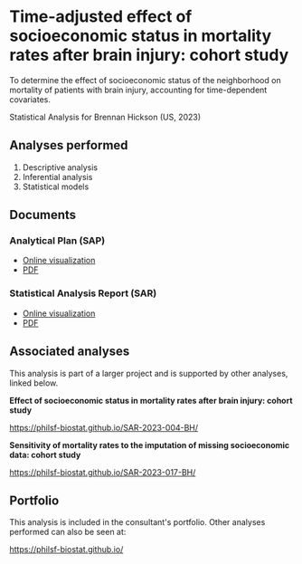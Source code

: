 # Time-adjusted effect of socioeconomic status in mortality rates after brain injury: cohort study

To determine the effect of socioeconomic status of the neighborhood on mortality of patients with brain injury, accounting for time-dependent covariates.

Statistical Analysis for Brennan Hickson (US, 2023)
<!-- Technical Report for Brennan Hickson (US, 2023) -->

## Analyses performed

1. Descriptive analysis
1. Inferential analysis
1. Statistical models

## Documents

### Analytical Plan (SAP)

<!-- - [Online visualization][sapviz-v02] -->
<!-- - [PDF][sappdf-v02] -->

- [Online visualization][sapviz-v01]
- [PDF][sappdf-v01]

### Statistical Analysis Report (SAR)

<!-- - [Online visualization][reportviz-v02] -->
<!-- - [PDF][pdf-v02] -->

- [Online visualization][reportviz-v01]
- [PDF][pdf-v01]

## Associated analyses

This analysis is part of a larger project and is supported by other analyses, linked below.

**Effect of socioeconomic status in mortality rates after brain injury: cohort study**

<https://philsf-biostat.github.io/SAR-2023-004-BH/>

**Sensitivity of mortality rates to the imputation of missing socioeconomic data: cohort study**

<https://philsf-biostat.github.io/SAR-2023-017-BH/>

## Portfolio

This analysis is included in the consultant's portfolio.
Other analyses performed can also be seen at:

<https://philsf-biostat.github.io/>

<!-- --- -->

[sapviz-v01]: report/SAP-2023-016-BH-v01.md
[sapviz-v02]: report/SAP-2023-016-BH-v02.md
[sappdf-v01]: https://docs.google.com/viewer?url=https://github.com/philsf-biostat/SAR-2023-016-BH/raw/main/report/SAP-2023-016-BH-v01.pdf
[sappdf-v02]: https://docs.google.com/viewer?url=https://github.com/philsf-biostat/SAR-2023-016-BH/raw/main/report/SAP-2023-016-BH-v02.pdf

[reportviz-v01]: report/SAR-2023-016-BH-v01.md
[reportviz-v02]: report/SAR-2023-016-BH-v02.md
[pdf-v01]: https://docs.google.com/viewer?url=https://github.com/philsf-biostat/SAR-2023-016-BH/raw/main/report/SAR-2023-016-BH-v01.pdf
[pdf-v02]: https://docs.google.com/viewer?url=https://github.com/philsf-biostat/SAR-2023-016-BH/raw/main/report/SAR-2023-016-BH-v02.pdf
